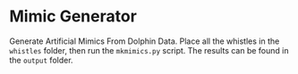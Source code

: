 # Mimic Generator
Generate Artificial Mimics From Dolphin Data.
Place all the whistles in the `whistles` folder, then run the `mkmimics.py` script.
The results can be found in the `output` folder.

